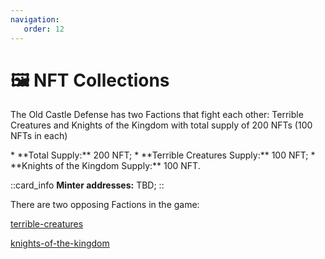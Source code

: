 ```yaml
---
navigation:
   order: 12
---
```


# 🖼️ NFT Collections

<p>The Old Castle Defense has two Factions that fight each other: Terrible Creatures and 
Knights of the Kingdom with total supply of 200 NFTs (100 NFTs in each)</p>

<div>
* **Total Supply:** 200 NFT;
* **Terrible Creatures Supply:** 100 NFT;
* **Knights of the Kingdom Supply:** 100 NFT.
</div>

::card_info
**Minter addresses:** TBD;
::

<div>
There are two opposing Factions in the game:

<a href="nft-collections/terrible-creatures.md" 
 class="docs-item-creatures">terrible-creatures</a>

<a href="nft-collections/knights-of-the-kingdom.md" 
 class="docs-item-knights">knights-of-the-kingdom</a>
</div>